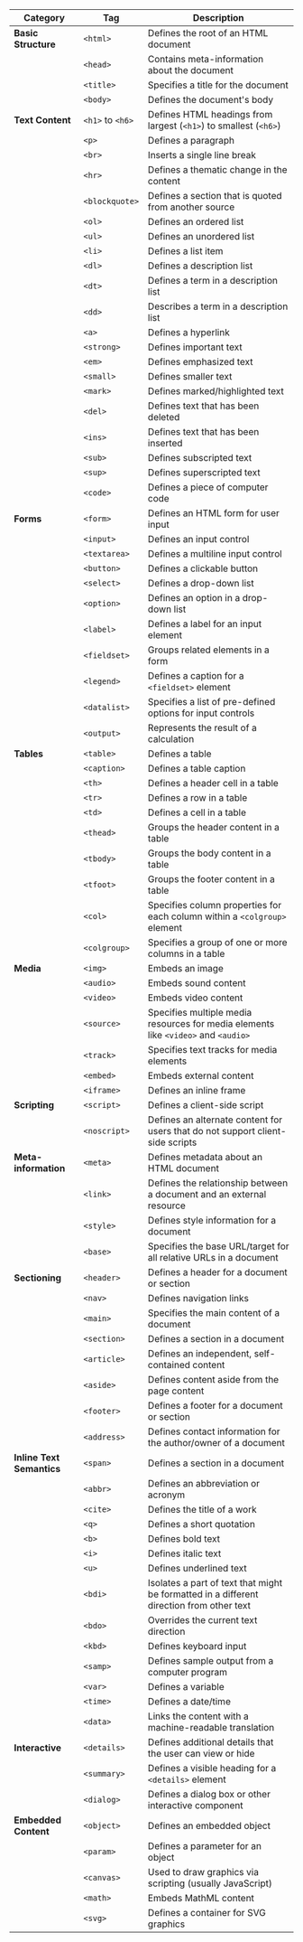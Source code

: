 | Category          | Tag       | Description                                                                 |
|-------------------|-----------|-----------------------------------------------------------------------------|
| **Basic Structure**  | `<html>`    | Defines the root of an HTML document                                         |
|                   | `<head>`    | Contains meta-information about the document                                 |
|                   | `<title>`   | Specifies a title for the document                                           |
|                   | `<body>`    | Defines the document's body                                                  |
| **Text Content**    | `<h1>` to `<h6>` | Defines HTML headings from largest (`<h1>`) to smallest (`<h6>`)                 |
|                   | `<p>`       | Defines a paragraph                                                         |
|                   | `<br>`      | Inserts a single line break                                                  |
|                   | `<hr>`      | Defines a thematic change in the content                                     |
|                   | `<blockquote>` | Defines a section that is quoted from another source                          |
|                   | `<ol>`      | Defines an ordered list                                                      |
|                   | `<ul>`      | Defines an unordered list                                                    |
|                   | `<li>`      | Defines a list item                                                          |
|                   | `<dl>`      | Defines a description list                                                   |
|                   | `<dt>`      | Defines a term in a description list                                         |
|                   | `<dd>`      | Describes a term in a description list                                       |
|                   | `<a>`       | Defines a hyperlink                                                         |
|                   | `<strong>`  | Defines important text                                                      |
|                   | `<em>`      | Defines emphasized text                                                     |
|                   | `<small>`   | Defines smaller text                                                        |
|                   | `<mark>`    | Defines marked/highlighted text                                             |
|                   | `<del>`     | Defines text that has been deleted                                          |
|                   | `<ins>`     | Defines text that has been inserted                                         |
|                   | `<sub>`     | Defines subscripted text                                                    |
|                   | `<sup>`     | Defines superscripted text                                                  |
|                   | `<code>`    | Defines a piece of computer code                                            |
| **Forms**           | `<form>`    | Defines an HTML form for user input                                          |
|                   | `<input>`   | Defines an input control                                                     |
|                   | `<textarea>`| Defines a multiline input control                                            |
|                   | `<button>`  | Defines a clickable button                                                   |
|                   | `<select>`  | Defines a drop-down list                                                     |
|                   | `<option>`  | Defines an option in a drop-down list                                        |
|                   | `<label>`   | Defines a label for an input element                                         |
|                   | `<fieldset>`| Groups related elements in a form                                            |
|                   | `<legend>`  | Defines a caption for a `<fieldset>` element                                 |
|                   | `<datalist>`| Specifies a list of pre-defined options for input controls                   |
|                   | `<output>`  | Represents the result of a calculation                                       |
| **Tables**          | `<table>`   | Defines a table                                                              |
|                   | `<caption>` | Defines a table caption                                                      |
|                   | `<th>`      | Defines a header cell in a table                                             |
|                   | `<tr>`      | Defines a row in a table                                                     |
|                   | `<td>`      | Defines a cell in a table                                                    |
|                   | `<thead>`   | Groups the header content in a table                                         |
|                   | `<tbody>`   | Groups the body content in a table                                           |
|                   | `<tfoot>`   | Groups the footer content in a table                                         |
|                   | `<col>`     | Specifies column properties for each column within a `<colgroup>` element     |
|                   | `<colgroup>`| Specifies a group of one or more columns in a table                          |
| **Media**           | `<img>`     | Embeds an image                                                             |
|                   | `<audio>`   | Embeds sound content                                                         |
|                   | `<video>`   | Embeds video content                                                         |
|                   | `<source>`  | Specifies multiple media resources for media elements like `<video>` and `<audio>` |
|                   | `<track>`   | Specifies text tracks for media elements                                     |
|                   | `<embed>`   | Embeds external content                                                      |
|                   | `<iframe>`  | Defines an inline frame                                                      |
| **Scripting**       | `<script>`  | Defines a client-side script                                                 |
|                   | `<noscript>`| Defines an alternate content for users that do not support client-side scripts |
| **Meta-information**| `<meta>`    | Defines metadata about an HTML document                                      |
|                   | `<link>`    | Defines the relationship between a document and an external resource         |
|                   | `<style>`   | Defines style information for a document                                     |
|                   | `<base>`    | Specifies the base URL/target for all relative URLs in a document            |
| **Sectioning**      | `<header>`  | Defines a header for a document or section                                   |
|                   | `<nav>`     | Defines navigation links                                                     |
|                   | `<main>`    | Specifies the main content of a document                                     |
|                   | `<section>` | Defines a section in a document                                              |
|                   | `<article>` | Defines an independent, self-contained content                               |
|                   | `<aside>`   | Defines content aside from the page content                                  |
|                   | `<footer>`  | Defines a footer for a document or section                                   |
|                   | `<address>` | Defines contact information for the author/owner of a document               |
| **Inline Text Semantics**| `<span>`    | Defines a section in a document                                              |
|                   | `<abbr>`    | Defines an abbreviation or acronym                                           |
|                   | `<cite>`    | Defines the title of a work                                                  |
|                   | `<q>`       | Defines a short quotation                                                    |
|                   | `<b>`       | Defines bold text                                                            |
|                   | `<i>`       | Defines italic text                                                          |
|                   | `<u>`       | Defines underlined text                                                      |
|                   | `<bdi>`     | Isolates a part of text that might be formatted in a different direction from other text |
|                   | `<bdo>`     | Overrides the current text direction                                         |
|                   | `<kbd>`     | Defines keyboard input                                                       |
|                   | `<samp>`    | Defines sample output from a computer program                                |
|                   | `<var>`     | Defines a variable                                                           |
|                   | `<time>`    | Defines a date/time                                                          |
|                   | `<data>`    | Links the content with a machine-readable translation                        |
| **Interactive**     | `<details>` | Defines additional details that the user can view or hide                    |
|                   | `<summary>` | Defines a visible heading for a `<details>` element                          |
|                   | `<dialog>`  | Defines a dialog box or other interactive component                          |
| **Embedded Content**| `<object>`  | Defines an embedded object                                                   |
|                   | `<param>`   | Defines a parameter for an object                                             |
|                   | `<canvas>`  | Used to draw graphics via scripting (usually JavaScript)                     |
|                   | `<math>`    | Embeds MathML content                                                        |
|                   | `<svg>`     | Defines a container for SVG graphics                                         |
